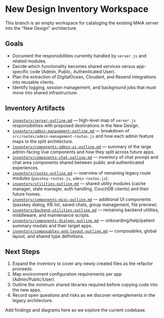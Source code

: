 # New Design Inventory Workspace

This branch is an empty workspace for cataloging the existing MAIA server into the "New Design" architecture.

## Goals
- Document the responsibilities currently handled by `server.js` and related modules.
- Decide which functionality becomes shared services versus app-specific code (Admin, Public, Authenticated User).
- Plan the extraction of DigitalOcean, Cloudant, and Resend integrations into reusable clients.
- Identify logging, session management, and background jobs that must move into shared infrastructure.

## Inventory Artifacts
- [`inventory/server-outline.md`](inventory/server-outline.md) — high-level map of `server.js` responsibilities with proposed destinations in the New Design.
- [`inventory/admin-management-outline.md`](inventory/admin-management-outline.md) — breakdown of `src/routes/admin-management-routes.js` and how each admin feature maps to the split architecture.
- [`inventory/components-admin-ui-outline.md`](inventory/components-admin-ui-outline.md) — summary of the large admin-facing Vue components and how they split across future apps.
- [`inventory/components-chat-outline.md`](inventory/components-chat-outline.md) — inventory of chat prompt and chat area components shared between public and authenticated experiences.
- [`inventory/routes-outline.md`](inventory/routes-outline.md) — overview of remaining legacy route modules (`passkey-routes.js`, `admin-routes.js`).
- [`inventory/utilities-outline.md`](inventory/utilities-outline.md) — shared utility modules (cache manager, state manager, auth handling, CouchDB clients) and their future homes.
- [`inventory/components-misc-outline.md`](inventory/components-misc-outline.md) — additional UI components (passkey dialog, KB list, saved chats, group management, file preview).
- [`inventory/backend-utilities-outline.md`](inventory/backend-utilities-outline.md) — remaining backend utilities, middleware, and maintenance scripts.
- [`inventory/components-dialogs-outline.md`](inventory/components-dialogs-outline.md) — onboarding/help/patient summary modals and their target apps.
- [`inventory/composables-and-layout-outline.md`](inventory/composables-and-layout-outline.md) — composables, global layout, and shared type definitions.

## Next Steps
1. Expand the inventory to cover any newly created files as the refactor proceeds.
2. Map environment configuration requirements per app (Admin/Public/User).
3. Outline the minimum shared libraries required before copying code into the new apps.
4. Record open questions and risks as we discover entanglements in the legacy architecture.

Add findings and diagrams here as we explore the current codebase.
